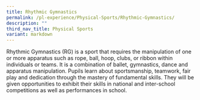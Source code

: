 ```yaml
---
title: Rhythmic Gymnastics
permalink: /pl-experience/Physical-Sports/Rhythmic-Gymnastics/
description: ""
third_nav_title: Physical Sports
variant: markdown
---
```

Rhythmic Gymnastics (RG) is a sport that requires the manipulation of one or more apparatus such as rope, ball, hoop, clubs, or ribbon within individuals or teams. It is a combination of ballet, gymnastics, dance and apparatus manipulation. Pupils learn about sportsmanship, teamwork, fair play and dedication through the mastery of fundamental skills. They will be given opportunities to exhibit their skills in national and inter-school competitions as well as performances in school.